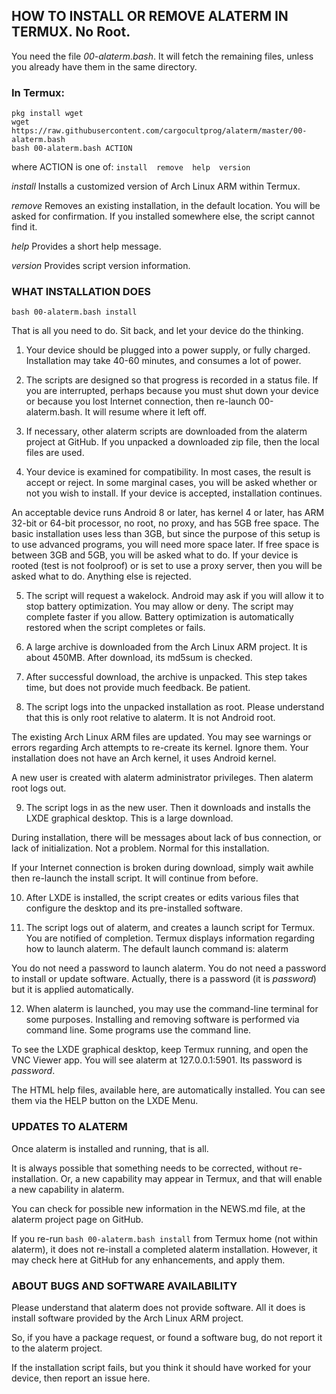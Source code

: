 ## HOW TO INSTALL OR REMOVE ALATERM IN TERMUX. No Root.

You need the file _00-alaterm.bash_. It will fetch the remaining files,
unless you already have them in the same directory.

### In Termux:
```
pkg install wget
wget https://raw.githubusercontent.com/cargocultprog/alaterm/master/00-alaterm.bash
bash 00-alaterm.bash ACTION
```
where ACTION is one of:  `install  remove  help  version`

_install_
Installs a customized version of Arch Linux ARM within Termux.

_remove_
Removes an existing installation, in the default location.
You will be asked for confirmation.
If you installed somewhere else, the script cannot find it.

_help_
Provides a short help message.

_version_
Provides script version information.



### WHAT INSTALLATION DOES
```
bash 00-alaterm.bash install
```
That is all you need to do. Sit back, and let your device do the thinking.

1. Your device should be plugged into a power supply, or fully charged.
Installation may take 40-60 minutes, and consumes a lot of power.

2. The scripts are designed so that progress is recorded in a status file.
If you are interrupted, perhaps because you must shut down your device
or because you lost Internet connection, then re-launch 00-alaterm.bash.
It will resume where it left off.

3. If necessary, other alaterm scripts are downloaded from the alaterm
project at GitHub. If you unpacked a downloaded zip file, then the
local files are used.

4. Your device is examined for compatibility. In most cases, the result
is accept or reject. In some marginal cases, you will be asked whether or not
you wish to install. If your device is accepted, installation continues.

An acceptable device runs Android 8 or later, has kernel 4 or later, has
ARM 32-bit or 64-bit processor, no root, no proxy, and has 5GB free space.
The basic installation uses less than 3GB, but since the purpose of this
setup is to use advanced programs, you will need more space later.
If free space is between 3GB and 5GB, you will be asked what to do.
If your device is rooted (test is not foolproof) or is set to use a
proxy server, then you will be asked what to do. Anything else is rejected.

5. The script will request a wakelock. Android may ask if you will allow it
to stop battery optimization. You may allow or deny. The script may complete
faster if you allow. Battery optimization is automatically restored when
the script completes or fails.

6. A large archive is downloaded from the Arch Linux ARM project.
It is about 450MB. After download, its md5sum is checked.

7. After successful download, the archive is unpacked. This step takes time,
but does not provide much feedback. Be patient.

8. The script logs into the unpacked installation as root. Please understand
that this is only root relative to alaterm. It is not Android root.

The existing Arch Linux ARM files are updated. You may see warnings or
errors regarding Arch attempts to re-create its kernel. Ignore them.
Your installation does not have an Arch kernel, it uses Android kernel.

A new user is created with alaterm administrator privileges.
Then alaterm root logs out.

9. The script logs in as the new user. Then it downloads and installs the
LXDE graphical desktop. This is a large download.

During installation, there will be messages about lack of bus connection,
or lack of initialization. Not a problem. Normal for this installation.

If your Internet connection is broken during download, simply wait
awhile then re-launch the install script. It will continue from before.

10. After LXDE is installed, the script creates or edits various files
that configure the desktop and its pre-installed software.

11. The script logs out of alaterm, and creates a launch script for Termux.
You are notified of completion. Termux displays information regarding
how to launch alaterm. The default launch command is:  alaterm

You do not need a password to launch alaterm. You do not need a password
to install or update software. Actually, there is a password (it is *password*)
but it is applied automatically.

12. When alaterm is launched, you may use the command-line terminal
for some purposes. Installing and removing software is performed via
command line. Some programs use the command line.

To see the LXDE graphical desktop, keep Termux running, and open the
VNC Viewer app. You will see alaterm at 127.0.0.1:5901.
Its password is *password*.

The HTML help files, available here, are automatically installed.
You can see them via the HELP button on the LXDE Menu.



### UPDATES TO ALATERM

Once alaterm is installed and running, that is all.

It is always possible that something needs to be corrected,
without re-installation. Or, a new capability may appear in Termux,
and that will enable a new capability in alaterm.

You can check for possible new information in the NEWS.md file,
at the alaterm project page on GitHub.

If you re-run `bash 00-alaterm.bash install` from Termux home (not within alaterm),
it does not re-install a completed alaterm installation. However, it may check
here at GitHub for any enhancements, and apply them.



### ABOUT BUGS AND SOFTWARE AVAILABILITY

Please understand that alaterm does not provide software. All it does is
install software provided by the Arch Linux ARM project.

So, if you have a package request, or found a software bug, do not report it
to the alaterm project.

If the installation script fails, but you think it should have worked for your device,
then report an issue here.

